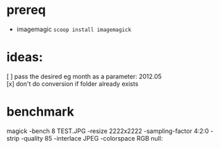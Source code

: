 # prereq
- imagemagic `scoop install imagemagick`

# ideas:
[ ] pass the desired eg month as a parameter: 2012.05  
[x] don't do conversion if folder already exists

# benchmark
 magick -bench 8 TEST.JPG -resize 2222x2222 -sampling-factor 4:2:0 -strip -quality 85 -interlace JPEG -colorspace RGB null: